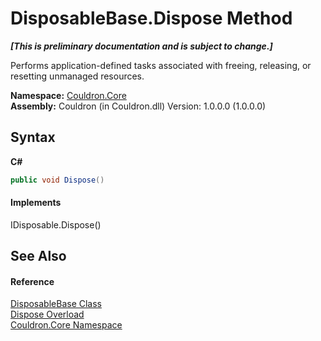 # DisposableBase.Dispose Method 
 _**\[This is preliminary documentation and is subject to change.\]**_

Performs application-defined tasks associated with freeing, releasing, or resetting unmanaged resources.

**Namespace:**&nbsp;<a href="N_Couldron_Core">Couldron.Core</a><br />**Assembly:**&nbsp;Couldron (in Couldron.dll) Version: 1.0.0.0 (1.0.0.0)

## Syntax

**C#**<br />
``` C#
public void Dispose()
```


#### Implements
IDisposable.Dispose()<br />

## See Also


#### Reference
<a href="T_Couldron_Core_DisposableBase">DisposableBase Class</a><br /><a href="Overload_Couldron_Core_DisposableBase_Dispose">Dispose Overload</a><br /><a href="N_Couldron_Core">Couldron.Core Namespace</a><br />